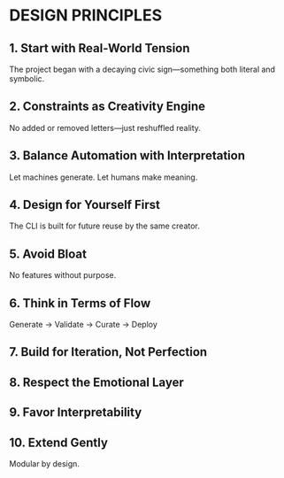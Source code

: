 # DESIGN PRINCIPLES

## 1. Start with Real-World Tension
The project began with a decaying civic sign—something both literal and symbolic.

## 2. Constraints as Creativity Engine
No added or removed letters—just reshuffled reality.

## 3. Balance Automation with Interpretation
Let machines generate. Let humans make meaning.

## 4. Design for Yourself First
The CLI is built for future reuse by the same creator.

## 5. Avoid Bloat
No features without purpose.

## 6. Think in Terms of Flow
Generate → Validate → Curate → Deploy

## 7. Build for Iteration, Not Perfection

## 8. Respect the Emotional Layer

## 9. Favor Interpretability

## 10. Extend Gently
Modular by design.
